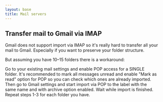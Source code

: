```yaml
---
layout: base
title: Mail servers
---
```


## Transfer mail to Gmail via IMAP

Gmail does not support import via IMAP so it's really hard to transfer all your mail to Gmail. Especially if you want to preserve your folder structure.

But assuming you have 10–15 folders there is a workaround:

Go to your existing mail settings and enable POP access for a SINGLE folder. It's recommended to mark all messages unread and enable "Mark as read" option for POP so you can check which ones are already imported.
Then go to Gmail settings and start import via POP to the label with the same name and with archive option enabled.
Wait while import is finished.
Repeat steps 1-3 for each folder you have.
